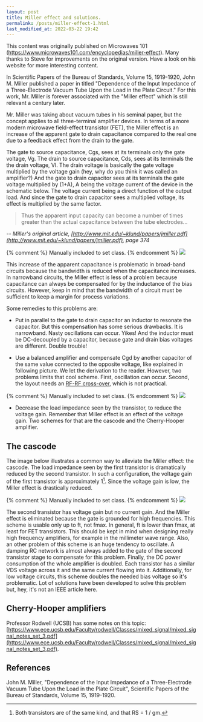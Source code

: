 ```yaml
---
layout: post
title: Miller effect and solutions.
permalink: /posts/miller-effect-1.html
last_modified_at: 2022-03-22 19:42
---
```


<p class="begin-note">This content was originally published on Microwaves 101 (<a href="https://www.microwaves101.com/encyclopedias/miller-effect">https://www.microwaves101.com/encyclopedias/miller-effect</a>). Many thanks to Steve for improvements on the original version. Have a look on his website for more interesting content.</p>

In Scientific Papers of the Bureau of Standards, Volume 15, 1919-1920, John M. Miller published a paper in titled "Dependence of the Input Impedance of a Three-Electrode Vacuum Tube Upon the Load in the Plate Circuit." For this work, Mr. Miller is forever associated with the "Miller effect" which is still relevant a century later.

Mr. Miller was taking about vacuum tubes in his seminal paper, but the concept applies to all three-terminal amplifier devices.  In terms of a more modern microwave field-effect transistor (FET), the Miller effect is an increase of the apparent gate to drain capacitance compared to the real one due to a feedback effect from the drain to the gate.

The gate to source capacitance, Cgs, sees at its terminals only the gate voltage, Vg. The drain to source capacitance, Cds, sees at its terminals the the drain voltage, Vl. The drain voltage is basically the gate voltage multiplied by the voltage gain (hey, why do you think it was called an amplifier?) And the gate to drain capacitor sees at its terminals the gate voltage multiplied by (1+A), A being the voltage current of the device in the schematic below. The voltage current being a direct function of the output load. And since the gate to drain capacitor sees a multiplied voltage, its effect is multiplied by the same factor.

> Thus the apparent input capacity can become a number of times greater than the actual capacitance between the tube electrodes...

<cite>-- Miller's original article, [http://www.mit.edu/~klund/papers/jmiller.pdf](http://www.mit.edu/~klund/papers/jmiller.pdf), page 374</cite>

{% comment %}
Manually included to set class.
{% endcomment %}
<img class="schematic" src="{{ '/posts/miller-effect/miller-effect-schematic-v2.1-cropped.svg' | relative_url }}" >

This increase of the apparent capacitance is problematic in broad-band circuits because the bandwidth is reduced when the capacitance increases. In narrowband circuits, the Miller effect is less of a problem because capacitance can always be compensated for by the inductance of the bias circuits. However, keep in mind that the bandwidth of a circuit must be sufficient to keep a margin for process variations.

Some remedies to this problems are:

* Put in parallel to the gate to drain capacitor an inductor to resonate the capacitor. But this compensation has some serious drawbacks. It is narrowband. Nasty oscillations can occur. Yikes! And the inductor must be DC-decoupled by a capacitor, because gate and drain bias voltages are different. Double trouble!

* Use a balanced amplifier and compensate Cgd by another capacitor of the same value connected to the opposite voltage, like explained in following picture. We let the derivation to the reader. However, two problems limits that cool scheme. First, oscillation can occur. Second, the layout needs an [RF-RF cross-over](https://www.microwaves101.com/encyclopedias/rf-rf-crossovers), which is not practical.

{% comment %}
Manually included to set class.
{% endcomment %}
<img class="schematic" src="{{ '/posts/miller-effect/miller-effect-balanced-v3-cropped.svg' | relative_url }}" >

* Decrease the load impedance seen by the transistor, to reduce the voltage gain. Remember that Miller effect is an effect of the voltage gain. Two schemes for that are the cascode and the Cherry-Hooper amplifier.

## The cascode

The image below illustrates a common way to alleviate the Miller effect: the cascode. The load impedance seen by the first transistor is dramatically reduced by the second transistor. In such a configuration, the voltage gain of the first transistor is approximately 1[^1]. Since the voltage gain is low, the Miller effect is drastically reduced.

{% comment %}
Manually included to set class.
{% endcomment %}
<img class="schematic" src="{{ '/posts/miller-effect/miller-effect-cascode-v2.1-cropped.svg' | relative_url }}" >

The second transistor has voltage gain but no current gain. And the Miller effect is eliminated because the gate is grounded for high frequencies. This scheme is usable only up to ft, not fmax. In general, ft is lower than fmax, at least for FET transistors. This should be kept in mind when designing really high frequency amplifiers, for example in the millimeter wave range.
Also, an other problem of this scheme is an huge tendency to oscillate. A damping RC network is almost always added to the gate of the second transistor stage to compensate for this problem.
Finally, the DC power consumption of the whole amplifier is doubled. Each transistor has a similar VDS voltage across it and the same current flowing into it. Additionally, for low voltage circuits, this scheme doubles the needed bias voltage so it's problematic. Lot of solutions have been developed to solve this problem but, hey, it's not an IEEE article here.

[^1]: Both transistors are of the same kind, and that RS = 1 / gm.

## Cherry-Hooper amplifiers

Professor Rodwell (UCSB) has some notes on this topic: [https://www.ece.ucsb.edu/Faculty/rodwell/Classes/mixed_signal/mixed_signal_notes_set_3.pdf](https://www.ece.ucsb.edu/Faculty/rodwell/Classes/mixed_signal/mixed_signal_notes_set_3.pdf).

## References

John M. Miller, "Dependence of the Input Impedance of a Three-Electrode Vacuum Tube Upon the Load in the Plate Circuit", Scientific Papers of the Bureau of Standards, Volume 15, 1919-1920.

